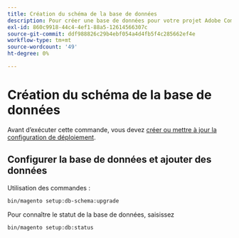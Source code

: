 ```yaml
---
title: Création du schéma de la base de données
description: Pour créer une base de données pour votre projet Adobe Commerce, procédez comme suit.
exl-id: 860c9918-44c4-4ef1-88a5-12614566307c
source-git-commit: ddf988826c29b4ebf054a4d4fb5f4c285662ef4e
workflow-type: tm+mt
source-wordcount: '49'
ht-degree: 0%

---
```


# Création du schéma de la base de données

Avant d’exécuter cette commande, vous devez [créer ou mettre à jour la configuration de déploiement](deployment.md).

## Configurer la base de données et ajouter des données

Utilisation des commandes :

```bash
bin/magento setup:db-schema:upgrade
```

Pour connaître le statut de la base de données, saisissez

```bash
bin/magento setup:db:status
```
